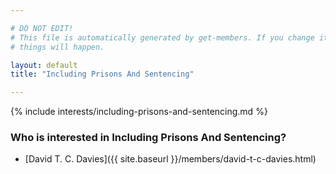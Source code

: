 ```yaml
---

# DO NOT EDIT!
# This file is automatically generated by get-members. If you change it, bad
# things will happen.

layout: default
title: "Including Prisons And Sentencing"

---
```


{% include interests/including-prisons-and-sentencing.md %}

### Who is interested in Including Prisons And Sentencing?


* [David T. C. Davies]({{ site.baseurl }}/members/david-t-c-davies.html)
